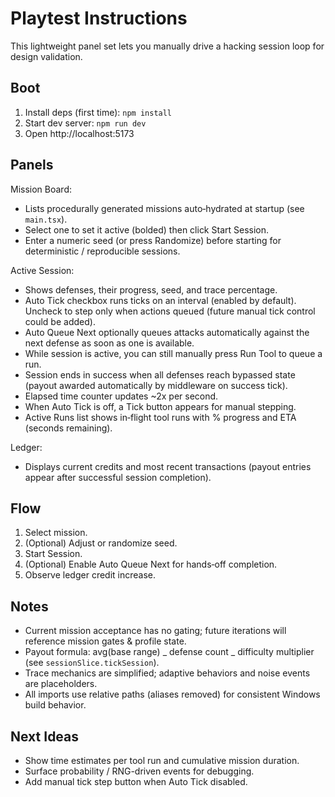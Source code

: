 # Playtest Instructions

This lightweight panel set lets you manually drive a hacking session loop for design validation.

## Boot

1. Install deps (first time): `npm install`
2. Start dev server: `npm run dev`
3. Open http://localhost:5173

## Panels

Mission Board:

- Lists procedurally generated missions auto‑hydrated at startup (see `main.tsx`).
- Select one to set it active (bolded) then click Start Session.
- Enter a numeric seed (or press Randomize) before starting for deterministic / reproducible sessions.

Active Session:

- Shows defenses, their progress, seed, and trace percentage.
- Auto Tick checkbox runs ticks on an interval (enabled by default). Uncheck to step only when actions queued (future manual tick control could be added).
- Auto Queue Next optionally queues attacks automatically against the next defense as soon as one is available.
- While session is active, you can still manually press Run Tool to queue a run.
- Session ends in success when all defenses reach bypassed state (payout awarded automatically by middleware on success tick).
- Elapsed time counter updates ~2x per second.
- When Auto Tick is off, a Tick button appears for manual stepping.
- Active Runs list shows in‑flight tool runs with % progress and ETA (seconds remaining).

Ledger:

- Displays current credits and most recent transactions (payout entries appear after successful session completion).

## Flow

1. Select mission.
2. (Optional) Adjust or randomize seed.
3. Start Session.
4. (Optional) Enable Auto Queue Next for hands‑off completion.
5. Observe ledger credit increase.

## Notes

- Current mission acceptance has no gating; future iterations will reference mission gates & profile state.
- Payout formula: avg(base range) _ defense count _ difficulty multiplier (see `sessionSlice.tickSession`).
- Trace mechanics are simplified; adaptive behaviors and noise events are placeholders.
- All imports use relative paths (aliases removed) for consistent Windows build behavior.

## Next Ideas

- Show time estimates per tool run and cumulative mission duration.
- Surface probability / RNG-driven events for debugging.
- Add manual tick step button when Auto Tick disabled.
